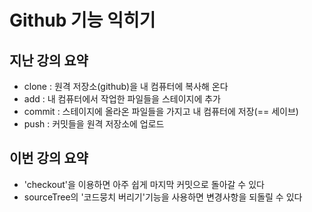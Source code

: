 # Github 기능 익히기

## 지난 강의 요약
 - clone : 원격 저장소(github)을 내 컴퓨터에 복사해 온다
 - add : 내 컴퓨터에서 작업한 파일들을 스테이지에 추가
 - commit : 스테이지에 올라온 파일들을 가지고 내 컴퓨터에 저장(== 세이브)
 - push : 커밋들을 원격 저장소에 업로드

## 이번 강의 요약
 - 'checkout'을 이용하면 아주 쉽게 마지막 커밋으로 돌아갈 수 있다
 - sourceTree의 '코드뭉치 버리기'기능을 사용하면 변경사항을 되돌릴 수 있다